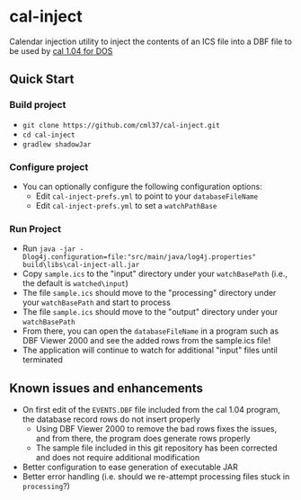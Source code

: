 # cal-inject
Calendar injection utility to inject the contents of an ICS file into a DBF file to be used by [cal 1.04 for DOS](https://web.archive.org/web/20060506200416/http://members.aol.com/dosware/cal104.zip)

## Quick Start

### Build project
* `git clone https://github.com/cml37/cal-inject.git`
* `cd cal-inject`
* `gradlew shadowJar`

### Configure project

* You can optionally configure the following configuration options:
  * Edit `cal-inject-prefs.yml` to point to your `databaseFileName`
  * Edit `cal-inject-prefs.yml` to set a `watchPathBase`

### Run Project

* Run `java -jar -Dlog4j.configuration=file:"src/main/java/log4j.properties" build\libs\cal-inject-all.jar`
* Copy `sample.ics` to the "input" directory under your `watchBasePath` (i.e., the default is `watched\input`)
* The file `sample.ics` should move to the "processing" directory under your `watchBasePath` and start to process
* The file `sample.ics` should move to the "output" directory under your `watchBasePath` 
* From there, you can open the `databaseFileName` in a program such as DBF Viewer 2000 and see the added rows from the sample.ics file!
* The application will continue to watch for additional "input" files until terminated

## Known issues and enhancements
* On first edit of the `EVENTS.DBF` file included from the cal 1.04 program, the database record rows do not insert properly
  * Using DBF Viewer 2000 to remove the bad rows fixes the issues, and from there, the program does generate rows properly
  * The sample file included in this git repository has been corrected and does not require additional modification
* Better configuration to ease generation of executable JAR
* Better error handling (i.e. should we re-attempt processing files stuck in `processing`?)